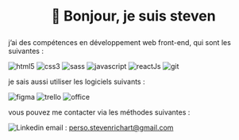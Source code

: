 # <p align=center>👋 Bonjour, je suis steven</p>

j’ai des compétences en développement web front-end, qui sont les suivantes :

![html5](https://img.shields.io/badge/HTML5-E34F26?style=for-the-badge&logo=html5&logoColor=white)
![css3](https://img.shields.io/badge/CSS3-1572B6?style=for-the-badge&logo=css3&logoColor=white)
![sass](https://img.shields.io/badge/Sass-CC6699?style=for-the-badge&logo=sass&logoColor=white)
![javascript](https://img.shields.io/badge/JavaScript-323330?style=for-the-badge&logo=javascript&logoColor=F7DF1E)
![reactJs](https://img.shields.io/badge/React-20232A?style=for-the-badge&logo=react&logoColor=61DAFB)
![git](https://img.shields.io/badge/GIT-E44C30?style=for-the-badge&logo=git&logoColor=white)

je sais aussi utiliser les logiciels suivants :

![figma](https://img.shields.io/badge/Figma-F24E1E?style=for-the-badge&logo=figma&logoColor=white)
![trello](https://img.shields.io/badge/Trello-0052CC?style=for-the-badge&logo=trello&logoColor=white)
![office](https://img.shields.io/badge/Microsoft_Office-D83B01?style=for-the-badge&logo=microsoft-office&logoColor=white)

vous pouvez me contacter via les méthodes suivantes :

![Linkedin](https://www.linkedin.com/in/steven-richart-2602481bb/)
email : perso.stevenrichart@gmail.com
<!--
**Miyuki62/Miyuki62** is a ✨ _special_ ✨ repository because its `README.md` (this file) appears on your GitHub profile.

Here are some ideas to get you started:

- 🔭 I’m currently working on ...
- 🌱 I’m currently learning ...
- 👯 I’m looking to collaborate on ...
- 🤔 I’m looking for help with ...
- 💬 Ask me about ...
- 📫 How to reach me: ...
- 😄 Pronouns: ...
- ⚡ Fun fact: ...
-->
